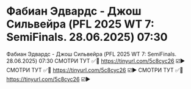 # Фабиан Эдвардс - Джош Сильвейра (PFL 2025 WT 7: SemiFinals. 28.06.2025) 07:30
Фабиан Эдвардс - Джош Сильвейра (PFL 2025 WT 7: SemiFinals. 28.06.2025) 07:30
СМОТРИ ТУТ ✅🔴 https://tinyurl.com/5c8cyc26  ☑️▶️
СМОТРИ ТУТ ✅🔴 https://tinyurl.com/5c8cyc26  ☑️▶️
СМОТРИ ТУТ ✅🔴 https://tinyurl.com/5c8cyc26  ☑️▶️
